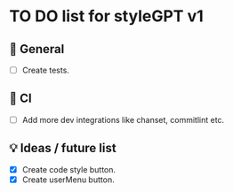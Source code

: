 # TO DO list for **styleGPT** v1

## 🌈 General

- [ ] Create tests.

## 💚 CI

- [ ] Add more dev integrations like chanset, commitlint etc.

## 💡 Ideas / future list

- [x] Create code style button.
- [x] Create userMenu button.
